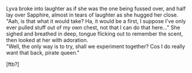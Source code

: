 Lyva broke into laughter as if she was the one being fussed over, and half lay over Sapphire, almost in tears of laughter as she hugged her close.   
"Aah, is that what it would take? Ha, it would be a first, I suppose I've only ever pulled stuff out of my own chest, not that I can do that here..." She sighed and breathed in deep, tongue flicking out to remember the scent, then looked at her with adoration.    
"Well, the only way is to try, shall we experiment together? Cos I do really want that back, pirate queen."   

[ftb?]